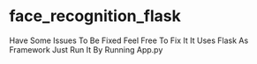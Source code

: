 # face_recognition_flask

Have Some Issues To Be Fixed 
Feel Free To Fix It
It Uses Flask As Framework
Just Run It By Running App.py
